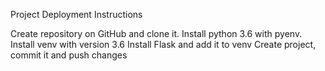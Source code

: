 Project Deployment Instructions

Create repository on GitHub and clone it.
Install python 3.6 with pyenv.
Install venv with version 3.6
Install Flask and add it to venv
Create project, commit it and push changes
